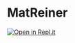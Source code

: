 # MatReiner

[![Open in Repl.it](https://xpresso.matreiner.repl.co/a.svg?q=1)](https://repl.it/@MatReiner/matreiner)
